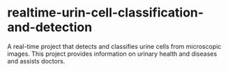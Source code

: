 # realtime-urin-cell-classification-and-detection
A real-time project that detects and classifies urine cells from microscopic images. This project provides information on urinary health and diseases and assists doctors.
